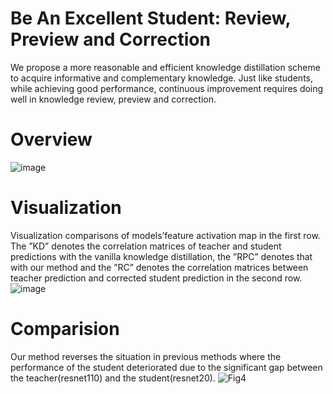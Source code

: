 # Be An Excellent Student: Review, Preview and Correction
We propose a more reasonable and efficient knowledge distillation scheme to acquire informative and complementary knowledge. Just like students, while achieving
good performance, continuous improvement requires doing well in knowledge review, preview and correction.
# Overview
![image](https://github.com/CaoQiZhi/RPC/assets/125184046/4362f326-7904-40e6-9a8f-d15bdf59efd1)
# Visualization
Visualization comparisons of models’feature activation map in the first row. The ”KD” denotes the correlation matrices of teacher and student predictions with the vanilla knowledge distillation, the ”RPC” denotes that with our method and the ”RC” denotes the correlation matrices between teacher prediction and corrected student prediction in the second row.
![image](https://github.com/CaoQiZhi/RPC/assets/125184046/19889965-88b7-4d4d-a33e-ddce44f1b2ab)
# Comparision
Our method  reverses the situation in previous methods where the performance of the student deteriorated due to the significant gap between the teacher(resnet110) and the student(resnet20).
![Fig4](https://github.com/CaoQiZhi/RPC/assets/125184046/263a39a9-5640-4d54-90cb-205d1b8e9308)

